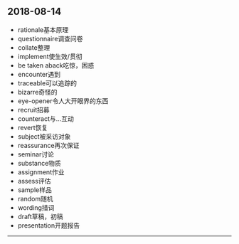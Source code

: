 2018-08-14
---
- rationale基本原理
- questionnaire调查问卷
- collate整理
- implement使生效/贯彻
- be taken aback吃惊，困惑
- encounter遇到
- traceable可以追踪的
- bizarre奇怪的
- eye-opener令人大开眼界的东西
- recruit招募
- counteract与...互动
- revert恢复
- subject被采访对象
- reassurance再次保证
- seminar讨论
- substance物质
- assignment作业
- assess评估
- sample样品
- random随机
- wording措词
- draft草稿，初稿
- presentation开题报告
---